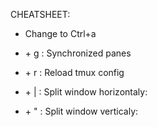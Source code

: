 CHEATSHEET:
- Change <prefix> to Ctrl+a

- <prefix> + g : Synchronized panes

- <prefix> + r : Reload tmux config

- <prefix> + | : Split window horizontaly:

- <prefix> + " : Split window verticaly:

